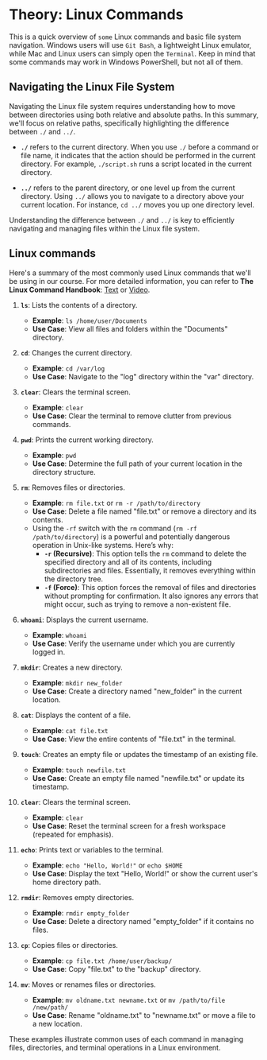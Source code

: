 # Theory: Linux Commands

This is a quick overview of `some` Linux commands and basic file system navigation. Windows users will use `Git Bash`, a lightweight Linux emulator, while Mac and Linux users can simply open the `Terminal`. Keep in mind that some commands may work in Windows PowerShell, but not all of them.


## Navigating the Linux File System

Navigating the Linux file system requires understanding how to move between directories using both relative and absolute paths. In this summary, we'll focus on relative paths, specifically highlighting the difference between `./` and `../`.

- **`./`** refers to the current directory. When you use `./` before a command or file name, it indicates that the action should be performed in the current directory. For example, `./script.sh` runs a script located in the current directory.
  
- **`../`** refers to the parent directory, or one level up from the current directory. Using `../` allows you to navigate to a directory above your current location. For instance, `cd ../` moves you up one directory level.

Understanding the difference between `./` and `../` is key to efficiently navigating and managing files within the Linux file system.

## Linux commands

Here's a summary of the most commonly used Linux commands that we'll be using in our course. For more detailed information, you can refer to **The Linux Command Handbook**: [Text](https://www.freecodecamp.org/news/the-linux-commands-handbook/) or [Video](https://www.youtube.com/watch?v=ZtqBQ68cfJc).

1. **`ls`**: Lists the contents of a directory.
   - **Example**: `ls /home/user/Documents`
   - **Use Case**: View all files and folders within the "Documents" directory.

2. **`cd`**: Changes the current directory.
   - **Example**: `cd /var/log`
   - **Use Case**: Navigate to the "log" directory within the "var" directory.

3. **`clear`**: Clears the terminal screen.
   - **Example**: `clear`
   - **Use Case**: Clear the terminal to remove clutter from previous commands.

4. **`pwd`**: Prints the current working directory.
   - **Example**: `pwd`
   - **Use Case**: Determine the full path of your current location in the directory structure.

5. **`rm`**: Removes files or directories.
   - **Example**: `rm file.txt` or `rm -r /path/to/directory`
   - **Use Case**: Delete a file named "file.txt" or remove a directory and its contents.
   - Using the `-rf` switch with the `rm` command (`rm -rf /path/to/directory`) is a powerful and potentially dangerous operation in Unix-like systems. Here’s why:
     - **`-r` (Recursive)**: This option tells the `rm` command to delete the specified directory and all of its contents, including subdirectories and files. Essentially, it removes everything within the directory tree.
     - **`-f` (Force)**: This option forces the removal of files and directories without prompting for confirmation. It also ignores any errors that might occur, such as trying to remove a non-existent file.

6. **`whoami`**: Displays the current username.
   - **Example**: `whoami`
   - **Use Case**: Verify the username under which you are currently logged in.

7. **`mkdir`**: Creates a new directory.
   - **Example**: `mkdir new_folder`
   - **Use Case**: Create a directory named "new_folder" in the current location.

8. **`cat`**: Displays the content of a file.
   - **Example**: `cat file.txt`
   - **Use Case**: View the entire contents of "file.txt" in the terminal.

9. **`touch`**: Creates an empty file or updates the timestamp of an existing file.
   - **Example**: `touch newfile.txt`
   - **Use Case**: Create an empty file named "newfile.txt" or update its timestamp.

10. **`clear`**: Clears the terminal screen.
    - **Example**: `clear`
    - **Use Case**: Reset the terminal screen for a fresh workspace (repeated for emphasis).

11. **`echo`**: Prints text or variables to the terminal.
    - **Example**: `echo "Hello, World!"` or `echo $HOME`
    - **Use Case**: Display the text "Hello, World!" or show the current user's home directory path.

12. **`rmdir`**: Removes empty directories.
    - **Example**: `rmdir empty_folder`
    - **Use Case**: Delete a directory named "empty_folder" if it contains no files.

13. **`cp`**: Copies files or directories.
    - **Example**: `cp file.txt /home/user/backup/`
    - **Use Case**: Copy "file.txt" to the "backup" directory.

14. **`mv`**: Moves or renames files or directories.
    - **Example**: `mv oldname.txt newname.txt` or `mv /path/to/file /new/path/`
    - **Use Case**: Rename "oldname.txt" to "newname.txt" or move a file to a new location.

These examples illustrate common uses of each command in managing files, directories, and terminal operations in a Linux environment.